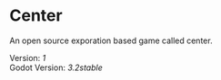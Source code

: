 

# Center
An open source exporation based game called center.

Version: *1*  
Godot Version: *3.2stable*  




